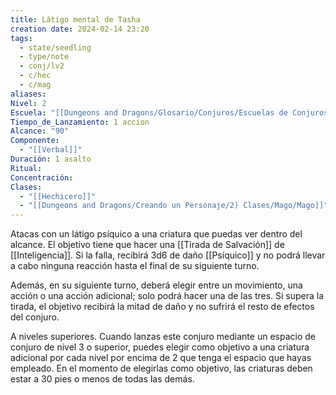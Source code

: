 ```yaml
---
title: Látigo mental de Tasha
creation date: 2024-02-14 23:20
tags:
  - state/seedling
  - type/note
  - conj/lv2
  - c/hec
  - c/mag
aliases: 
Nivel: 2
Escuela: "[[Dungeons and Dragons/Glosario/Conjuros/Escuelas de Conjuros/Encantamiento]]"
Tiempo_de_Lanzamiento: 1 accion
Alcance: "90"
Componente:
  - "[[Verbal]]"
Duración: 1 asalto
Ritual: 
Concentración: 
Clases:
  - "[[Hechicero]]"
  - "[[Dungeons and Dragons/Creando un Personaje/2) Clases/Mago/Mago]]"
---
```

Atacas con un látigo psíquico a una criatura que puedas ver dentro del alcance. El objetivo tiene que hacer una [[Tirada de Salvación]] de [[Inteligencia]]. Si la falla, recibirá 3d6 de daño [[Psíquico]] y no podrá llevar a cabo ninguna reacción hasta el final de su siguiente turno.

Además, en su siguiente turno, deberá elegir entre un movimiento, una acción o una acción
adicional; solo podrá hacer una de las tres. Si supera la tirada, el objetivo recibirá la mitad de daño y no sufrirá el resto de efectos del conjuro.

A niveles superiores. Cuando lanzas este conjuro mediante un espacio de conjuro de nivel 3 o
superior, puedes elegir como objetivo a una criatura adicional por cada nivel por encima de 2 que
tenga el espacio que hayas empleado. En el momento de elegirlas como objetivo, las criaturas deben estar a 30 pies o menos de todas las demás.

